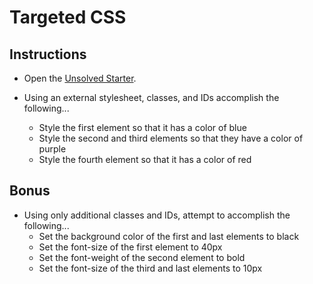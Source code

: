 # Targeted CSS

## Instructions

* Open the [Unsolved Starter](Unsolved/index.html).

* Using an external stylesheet, classes, and IDs accomplish the following...
  * Style the first element so that it has a color of blue
  * Style the second and third elements so that they have a color of purple
  * Style the fourth element so that it has a color of red

## Bonus

* Using only additional classes and IDs, attempt to accomplish the following...
  * Set the background color of the first and last elements to black
  * Set the font-size of the first element to 40px
  * Set the font-weight of the second element to bold
  * Set the font-size of the third and last elements to 10px
